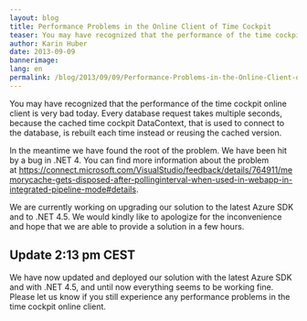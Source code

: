 ```yaml
---
layout: blog
title: Performance Problems in the Online Client of Time Cockpit
teaser: You may have recognized that the performance of the time cockpit online client is very bad today. Every database request takes multiple seconds, because the cached time cockpit DataContext, that is used to connect to the database, is rebuilt each time instead or reusing the cached version.
author: Karin Huber
date: 2013-09-09
bannerimage: 
lang: en
permalink: /blog/2013/09/09/Performance-Problems-in-the-Online-Client-of-Time-Cockpit
---
```


<p>You may have recognized that the performance of the time cockpit online client is very bad today. Every database request takes multiple seconds, because the cached time cockpit DataContext, that is used to connect to the database, is rebuilt each time instead or reusing the cached version.</p><p>In the meantime we have found the root of the problem. We have been hit by a bug in .NET 4. You can find more information about the problem at <a href="https://connect.microsoft.com/VisualStudio/feedback/details/764911/memorycache-gets-disposed-after-pollinginterval-when-used-in-webapp-in-integrated-pipeline-mode#details" target="_blank">https://connect.microsoft.com/VisualStudio/feedback/details/764911/memorycache-gets-disposed-after-pollinginterval-when-used-in-webapp-in-integrated-pipeline-mode#details</a>.</p><p>We are currently working on upgrading our solution to the latest Azure SDK and to .NET 4.5. We would kindly like to apologize for the inconvenience and hope that we are able to provide a solution in a few hours.</p><h2>Update 2:13 pm CEST</h2><p>We have now updated and deployed our solution with the latest Azure SDK and with .NET 4.5, and until now everything seems to be working fine. Please let us know if you still experience any performance problems in the time cockpit online client.</p>